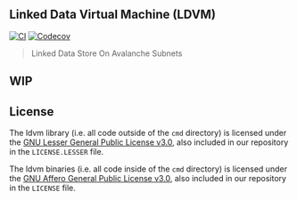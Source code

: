 Linked Data Virtual Machine (LDVM)
----------
[![CI](https://github.com/ldclabs/ldvm/workflows/ci/badge.svg)](https://github.com/ldclabs/ldvm/actions?query=workflow%3Aci)
[![Codecov](https://codecov.io/github.com/ldclabs/ldvm/branch/main/graph/badge.svg?token=H7FUKGVQIH)](https://app.codecov.io/github.com/ldclabs/ldvm)

> Linked Data Store On Avalanche Subnets

## WIP

## License

The ldvm library (i.e. all code outside of the `cmd` directory) is licensed under the
[GNU Lesser General Public License v3.0](https://www.gnu.org/licenses/lgpl-3.0.html),
also included in our repository in the `LICENSE.LESSER` file.

The ldvm binaries (i.e. all code inside of the `cmd` directory) is licensed under the
[GNU Affero General Public License v3.0](https://www.gnu.org/licenses/agpl-3.0.html), also
included in our repository in the `LICENSE` file.
